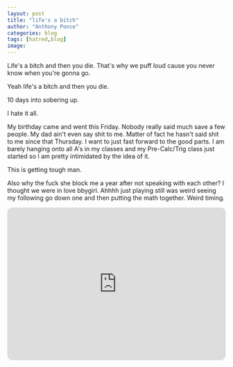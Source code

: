 ```yaml
---
layout: post
title: "life's a bitch"
author: "Anthony Ponce"
categories: blog
tags: [hatred,blog]
image: 
---
```


Life's a bitch and then you die. That's why we puff loud cause you never know when you're gonna go.

Yeah life's a bitch and then you die.

10 days into sobering up. 

I hate it all.

My birthday came and went this Friday. Nobody really said much save a few people. My dad ain't even say shit to me. Matter of fact he hasn't said shit to me since that Thursday. I want to just fast forward to the good parts. I am barely hanging onto all A's in my classes and my Pre-Calc/Trig class just started so I am pretty intimidated by the idea of it.

This is getting tough man.

Also why the fuck she block me a year after not speaking with each other? I thought we were in love bbygirl. Ahhhh just playing still was weird seeing my following go down one and then putting the math together. Weird timing. 

<iframe style="border-radius:12px" src="https://open.spotify.com/embed/track/2DoXFrKYIup384UYpd5LBn?utm_source=generator" width="100%" height="352" frameBorder="0" allowfullscreen="" allow="autoplay; clipboard-write; encrypted-media; fullscreen; picture-in-picture" loading="lazy"></iframe>
